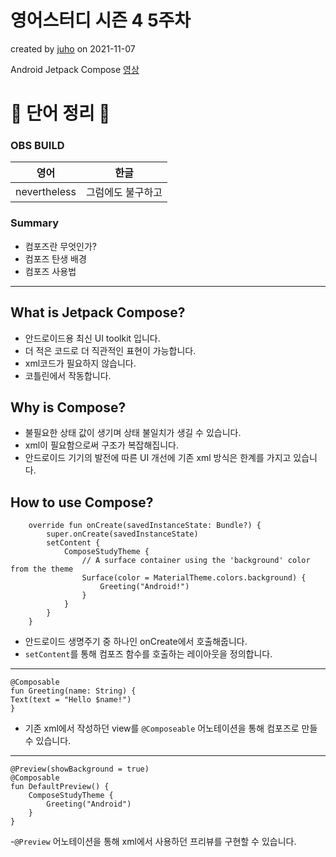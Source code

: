 # 영어스터디 시즌 4 5주차

created by [juho](https://github.com/pachuho/Development-English-study) on 2021-11-07

Android Jetpack Compose [영상](https://www.youtube.com/watch?v=cDabx3SjuOY&list=PLQkwcJG4YTCSpJ2NLhDTHhi6XBNfk9WiC)

# 📗 단어 정리 📘

### OBS BUILD
|영어|한글|
|---|---|
|nevertheless|그럼에도 불구하고|

### Summary

- 컴포즈란 무엇인가?
- 컴포즈 탄생 배경
- 컴포즈 사용법

------------------------------

## What is Jetpack Compose?

- 안드로이드용 최신 UI toolkit 입니다. 
- 더 적은 코드로 더 직관적인 표현이 가능합니다.
- xml코드가 필요하지 않습니다.
- 코틀린에서 작동합니다.

## Why is Compose?

- 불필요한 상태 값이 생기며 상태 불일치가 생길 수 있습니다.
- xml이 필요함으로써 구조가 복잡해집니다.
- 안드로이드 기기의 발전에 따른 UI 개선에 기존 xml 방식은 한계를 가지고 있습니다.

## How to use Compose?
```
    override fun onCreate(savedInstanceState: Bundle?) {
        super.onCreate(savedInstanceState)
        setContent {
            ComposeStudyTheme {
                // A surface container using the 'background' color from the theme
                Surface(color = MaterialTheme.colors.background) {
                    Greeting("Android!")
                }
            }
        }
    }
```
- 안드로이드 생명주기 중 하나인 onCreate에서 호출해줍니다.
- `setContent`를 통해 컴포즈 함수를 호출하는 레이아웃을 정의합니다.
---

```
@Composable
fun Greeting(name: String) {
Text(text = "Hello $name!")
}
```

- 기존 xml에서 작성하던 view를 `@Composeable` 어노테이션을 통해 컴포즈로 만들 수 있습니다.
---

```
@Preview(showBackground = true)
@Composable
fun DefaultPreview() {
    ComposeStudyTheme {
        Greeting("Android")
    }
}
```
-`@Preview` 어노테이션을 통해 xml에서 사용하던 프리뷰를 구현할 수 있습니다.